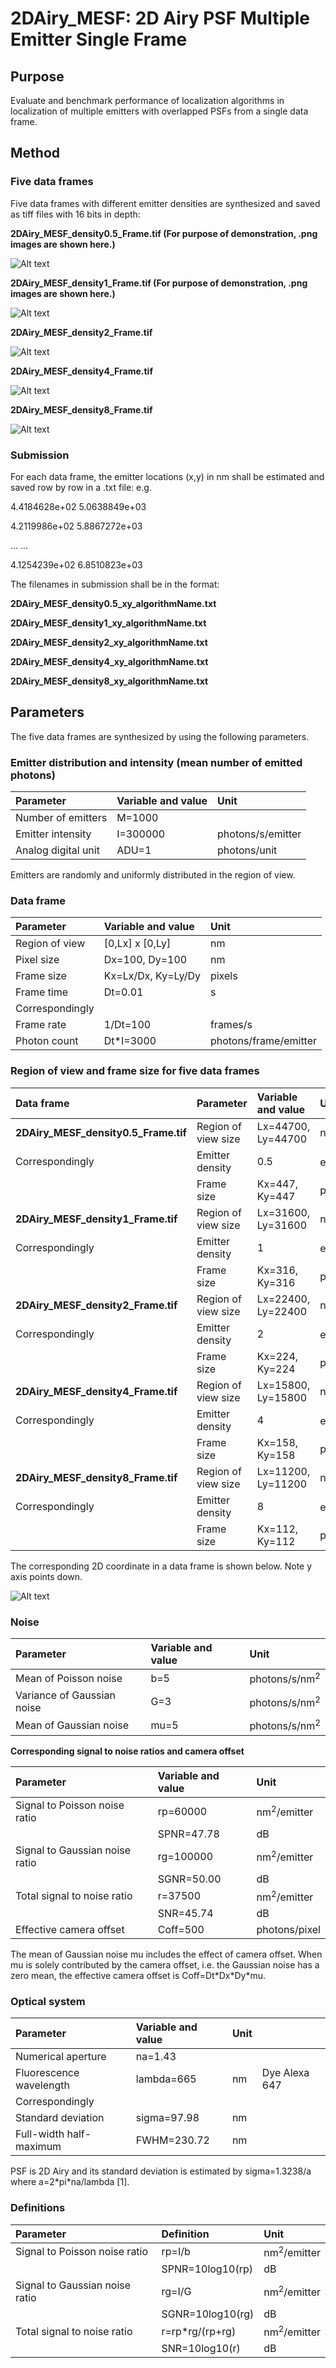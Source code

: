 # 2DAiry_MESF: 2D Airy PSF Multiple Emitter Single Frame

## Purpose 
Evaluate and benchmark performance of localization algorithms in localization of multiple emitters with overlapped PSFs from a single data frame. 

## Method
### Five data frames 

Five data frames with different emitter densities are synthesized and saved as tiff files with 16 bits in depth:

**2DAiry_MESF_density0.5_Frame.tif  (For purpose of demonstration, .png images are shown here.)**

![Alt text](Doc/2DAiry_MESF_density0.5_Frame.png)

**2DAiry_MESF_density1_Frame.tif  (For purpose of demonstration, .png images are shown here.)**

![Alt text](Doc/2DAiry_MESF_density1_Frame.png)

**2DAiry_MESF_density2_Frame.tif**

![Alt text](Doc/2DAiry_MESF_density2_Frame.png)

**2DAiry_MESF_density4_Frame.tif**

![Alt text](Doc/2DAiry_MESF_density4_Frame.png)

**2DAiry_MESF_density8_Frame.tif**

![Alt text](Doc/2DAiry_MESF_density8_Frame.png)

### Submission 

For each data frame, the emitter locations (x,y) in nm shall be estimated and saved row by row in a .txt file: e.g.

4.4184628e+02   5.0638849e+03

4.2119986e+02   5.8867272e+03

... ...

4.1254239e+02   6.8510823e+03

The filenames in submission shall be in the format: 

**2DAiry_MESF_density0.5_xy_algorithmName.txt** 

**2DAiry_MESF_density1_xy_algorithmName.txt** 

**2DAiry_MESF_density2_xy_algorithmName.txt** 

**2DAiry_MESF_density4_xy_algorithmName.txt** 

**2DAiry_MESF_density8_xy_algorithmName.txt** 

## Parameters
The five data frames are synthesized by using the following parameters. 

### Emitter distribution and intensity (mean number of emitted photons)
|Parameter |Variable and value| Unit|
|:-----|:-----|:-----|
|Number of emitters |M=1000|  |
|Emitter intensity |I=300000|photons/s/emitter|
|Analog digital unit |ADU=1|photons/unit|

Emitters are randomly and uniformly distributed in the region of view. 

### Data frame 
|Parameter |Variable and value| Unit|
|:-----|:-----|:-----|
|Region of view|[0,Lx] x [0,Ly] |nm| 
|Pixel size |Dx=100, Dy=100|nm|
|Frame size |Kx=Lx/Dx, Ky=Ly/Dy |pixels |
|Frame time |Dt=0.01|s|
|Correspondingly | |
|Frame rate|1/Dt=100|frames/s|
|Photon count |Dt\*I=3000|photons/frame/emitter|

### Region of view and frame size for five data frames 
|Data frame |Parameter |Variable and value| Unit|
|:-----|:-----|:-----|:-----|
|**2DAiry_MESF_density0.5_Frame.tif** |Region of view size |Lx=44700, Ly=44700|nm|
|Correspondingly |Emitter density |0.5|emitters/um<sup>2</sup>|
|                |Frame size |Kx=447, Ky=447|pixels|
|**2DAiry_MESF_density1_Frame.tif** |Region of view size |Lx=31600, Ly=31600|nm|
|Correspondingly |Emitter density |1|emitters/um<sup>2</sup>|
|                |Frame size |Kx=316, Ky=316|pixels|
|**2DAiry_MESF_density2_Frame.tif** |Region of view size |Lx=22400, Ly=22400|nm|
|Correspondingly |Emitter density |2|emitters/um<sup>2</sup>|
|                |Frame size |Kx=224, Ky=224|pixels|
|**2DAiry_MESF_density4_Frame.tif** |Region of view size |Lx=15800, Ly=15800|nm|
|Correspondingly |Emitter density |4|emitters/um<sup>2</sup>|
|                |Frame size |Kx=158, Ky=158|pixels|
|**2DAiry_MESF_density8_Frame.tif**|Region of view size |Lx=11200, Ly=11200|nm|
|Correspondingly |Emitter density |8|emitters/um<sup>2</sup>|
|                |Frame size |Kx=112, Ky=112|pixels|

The corresponding 2D coordinate in a data frame is shown below. Note y axis points down. 

![Alt text](https://github.com/SolnBenchmark/Benchmark/blob/master/2DGauss_SESF/Doc/FrameCoordinates.png)

### Noise 
|Parameter |Variable and value| Unit|
|:-----|:-----|:-----|
|Mean of Poisson noise |b=5|photons/s/nm<sup>2</sup>|
|Variance of Gaussian noise |G=3|photons/s/nm<sup>2</sup>| 
|Mean of Gaussian noise |mu=5|photons/s/nm<sup>2</sup>|

**Corresponding signal to noise ratios and camera offset**

|Parameter |Variable and value| Unit|
|:-----|:-----|:-----|
|Signal to Poisson noise ratio |rp=60000|nm<sup>2</sup>/emitter|
|                             |SPNR=47.78|dB|
|Signal to Gaussian noise ratio |rg=100000|nm<sup>2</sup>/emitter|
|                             |SGNR=50.00|dB|
|Total signal to noise ratio |r=37500|nm<sup>2</sup>/emitter|
|                           |SNR=45.74|dB|
|Effective camera offset |Coff=500 |photons/pixel|

The mean of Gaussian noise mu includes the effect of camera offset. When mu is solely contributed by the camera offset, i.e. the Gaussian noise has a zero mean, the effective camera offset is Coff=Dt\*Dx\*Dy\*mu. 

### Optical system
|Parameter |Variable and value |Unit | |
|:-----|:-----|:-----|:-----|
|Numerical aperture |na=1.43| | |
|Fluorescence wavelength |lambda=665|nm |Dye Alexa 647 |
|Correspondingly| | |
|Standard deviation |sigma=97.98 |nm|
|Full-width half-maximum |FWHM=230.72 |nm|

PSF is 2D Airy and its standard deviation is estimated by sigma=1.3238/a where a=2\*pi\*na/lambda [1]. 

### Definitions
|Parameter |Definition| Unit|
|:-----|:-----|:-----|
|Signal to Poisson noise ratio |rp=I/b|nm<sup>2</sup>/emitter|
| |SPNR=10log10(rp)|dB|
|Signal to Gaussian noise ratio |rg=I/G|nm<sup>2</sup>/emitter|
| |SGNR=10log10(rg)|dB|
|Total signal to noise ratio |r=rp\*rg/(rp+rg)|nm<sup>2</sup>/emitter|
| |SNR=10log10(r)|dB|
